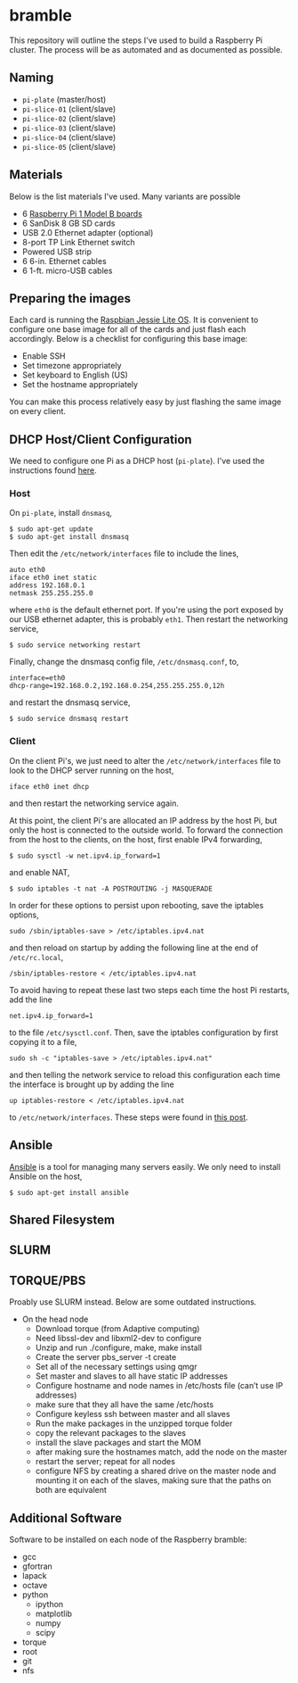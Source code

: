 # bramble
This repository will outline the steps I've used to build a Raspberry
Pi cluster. The process will be as automated and as documented as possible.

## Naming
* `pi-plate` (master/host)
* `pi-slice-01` (client/slave)
* `pi-slice-02` (client/slave)
* `pi-slice-03` (client/slave)
* `pi-slice-04` (client/slave)
* `pi-slice-05` (client/slave)

## Materials
Below is the list materials I've used. Many variants are possible

* 6 [Raspberry Pi 1 Model B boards](https://www.raspberrypi.org/products/model-b/)
* 6 SanDisk 8 GB SD cards
* USB 2.0 Ethernet adapter (optional)
* 8-port TP Link Ethernet switch
* Powered USB strip
* 6 6-in. Ethernet cables
* 6 1-ft. micro-USB cables

## Preparing the images
Each card is running the [Raspbian Jessie Lite OS](https://www.raspberrypi.org/downloads/raspbian/). It is convenient to configure one base image for all of the cards and just flash each accordingly. Below is a checklist for configuring this base image:

* Enable SSH
* Set timezone appropriately
* Set keyboard to English (US)
* Set the hostname appropriately

You can make this process relatively easy by just flashing the same image on every 
client.

## DHCP Host/Client Configuration
We need to configure one Pi as a DHCP host (`pi-plate`). I've used the instructions found [here](https://www.raspberrypi.org/learning/networking-lessons/lesson-3/plan/).

### Host
On `pi-plate`, install `dnsmasq`,
```shell
$ sudo apt-get update
$ sudo apt-get install dnsmasq
```
Then edit the `/etc/network/interfaces` file to include the lines,
```
auto eth0
iface eth0 inet static
address 192.168.0.1
netmask 255.255.255.0
```
where `eth0` is the default ethernet port. If you're using the port exposed by our USB ethernet adapter, this is probably `eth1`. Then restart the networking service,
```shell
$ sudo service networking restart
```
Finally, change the dnsmasq config file, `/etc/dnsmasq.conf`, to,
```
interface=eth0
dhcp-range=192.168.0.2,192.168.0.254,255.255.255.0,12h
```
and restart the dnsmasq service,
```shell
$ sudo service dnsmasq restart
```

### Client
On the client Pi's, we just need to alter the `/etc/network/interfaces` file to look to the DHCP server running on the host,
```
iface eth0 inet dhcp
```
and then restart the networking service again.

At this point, the client Pi's are allocated an IP address by the host Pi, but only the host is connected to the outside world. To forward the connection from the host to the clients, on the host, first enable IPv4 forwarding,
```
$ sudo sysctl -w net.ipv4.ip_forward=1
```
and enable NAT,
```
$ sudo iptables -t nat -A POSTROUTING -j MASQUERADE
```
In order for these options to persist upon rebooting, save the iptables options,
```shell
sudo /sbin/iptables-save > /etc/iptables.ipv4.nat
```
and then reload on startup by adding the following line at the end of `/etc/rc.local`,
```
/sbin/iptables-restore < /etc/iptables.ipv4.nat
```

To avoid having to repeat these last two steps each time the host Pi restarts, add the line 
```
net.ipv4.ip_forward=1
```
to the file `/etc/sysctl.conf`. Then, save the iptables configuration by first copying it to a file,
```
sudo sh -c "iptables-save > /etc/iptables.ipv4.nat"
```
and then telling the network service to reload this configuration each time the interface is brought up by adding the line
```
up iptables-restore < /etc/iptables.ipv4.nat
```
to `/etc/network/interfaces`. These steps were found in [this post](http://raspberrypihq.com/how-to-turn-a-raspberry-pi-into-a-wifi-router/).

## Ansible
[Ansible](http://docs.ansible.com/ansible/) is a tool for managing many servers easily. We only need to install Ansible on the host,

```shell
$ sudo apt-get install ansible
```

## Shared Filesystem

## SLURM

## TORQUE/PBS
Proably use SLURM instead. Below are some outdated instructions.
* On the head node
  * Download torque (from Adaptive computing)
  * Need libssl-dev and libxml2-dev to configure
  * Unzip and run ./configure, make, make install
  * Create the server pbs_server -t create
  * Set all of the necessary settings using qmgr
  * Set master and slaves to all have static IP addresses
  * Configure hostname and node names in /etc/hosts file (can’t use IP addresses)
  * make sure that they all have the same /etc/hosts  
  * Configure keyless ssh between master and all slaves
  * Run the make packages in the unzipped torque folder
  * copy the relevant packages to the slaves
  * install the slave packages and start the MOM
  * after making sure the hostnames match, add the node on the master
  * restart the server; repeat for all nodes
  * configure NFS by creating a shared drive on the master node and mounting it on each of the slaves, making sure that the paths on both are equivalent

## Additional Software
Software to be installed on each node of the Raspberry bramble:

* gcc
* gfortran
* lapack
* octave
* python
  * ipython
  * matplotlib
  * numpy
  * scipy
* torque
* root
* git
* nfs
